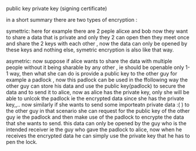 
public key
private key
(signing certificate)

in a short summary there are two types of encryption :

symettric:
here for example there are 2 peple alicxe and bob now they want to share a data that is private and only they 2 can open then they meet once and share the 2 keys with each other , now the data can only be opened by these keys and nothing else, symetric encryption is also like that way.

asymetric:
now suppose if alice wants to share the data with multiple people without it being sharable by any other , ie should be openable only 1-1 way, then what she can do is provide a public key to the other guy for example a padlock , now this padlock can be used in the ffollowing way the other guy can store his data and use the public key(padlock) to secure the data and to send it to alice, now as alice has the private key, only she will be able to unlcok the padlock ie the encrypted data since she has the private key,,.. now similarly if she wants to send some importeatn private data :( ) to the other guy in that scenario she can request for the public key of the other guy ie the padlock and then make use of the padlock to encrypte the data that she wants to send.
this data can only be opened by the guy who is the intended receiver ie the guy who gave the padlock to alice, now when he receives the encrypted data he can simply use the private key that he has to pen the lock.